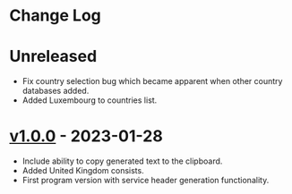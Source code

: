 # Change Log

# Unreleased
- Fix country selection bug which became apparent when other country databases added.
- Added Luxembourg to countries list.

# [v1.0.0](https://github.com/Railway-Op-Sim/RailOSConsist/releases/tag/v1.0.0) - 2023-01-28
- Include ability to copy generated text to the clipboard.
- Added United Kingdom consists.
- First program version with service header generation functionality.
